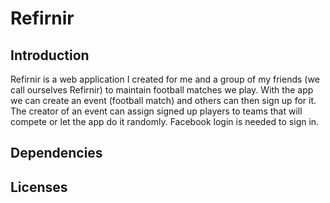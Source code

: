 # Refirnir
## Introduction
Refirnir is a web application I created for me and a group of my friends (we call ourselves Refirnir) to maintain football matches we play. With the app we can create an event (football match) and others can then sign up for it. The creator of an event can assign signed up players to teams that will compete or let the app do it randomly. Facebook login is needed to sign in.
## Dependencies
## Licenses
